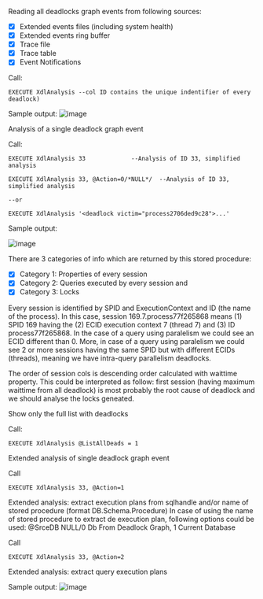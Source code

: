Reading all deadlocks graph events from following sources: 
- [x] Extended events files (including system health)
- [x] Extended events ring buffer
- [x] Trace file
- [x] Trace table
- [x] Event Notifications
	
Call: 

`EXECUTE XdlAnalysis --col ID contains the unique indentifier of every deadlock)`
		
Sample output:
![image](https://user-images.githubusercontent.com/62909052/147558845-92173972-e5be-47d4-8a78-b09a3348eb05.png)		

Analysis of a single deadlock graph event

Call:

`EXECUTE XdlAnalysis 33				--Analysis of ID 33, simplified analysis`

`EXECUTE XdlAnalysis 33, @Action=0/*NULL*/	--Analysis of ID 33, simplified analysis`

`--or`

`EXECUTE XdlAnalysis '<deadlock victim="process2706ded9c28">...'`
	
Sample output:

![image](https://user-images.githubusercontent.com/62909052/148302678-547296a5-0818-478e-967a-45cbb1ae94ea.png)

There are 3 categories of info which are returned by this stored procedure:   
- [x] Category 1: Properties of every session
- [x] Category 2: Queries executed by every session and                                  
- [x] Category 3: Locks    
      
Every session is identified by SPID and ExecutionContext and ID (the name of the process). In this case, session 169.7.process77f265868 means (1) SPID 169 having the (2) ECID execution context 7 (thread 7) and (3) ID process77f265868. In the case of a query using paralelism we could see an ECID different than 0. More, in case of a query using paralelism we could see 2 or more sessions having the same SPID but with different ECIDs (threads), meaning we have intra-query parallelism deadlocks.

The order of session cols is descending order calculated with waittime property. This could be interpreted as follow: first session (having maximum waittime from all deadlock) is most probably the root cause of deadlock and we should analyse the locks geneated.


Show only the full list with deadlocks

Call:
             
`EXECUTE XdlAnalysis @ListAllDeads = 1`       
        
Extended analysis of single deadlock graph event                  
   
Call
  
`EXECUTE XdlAnalysis 33, @Action=1`

Extended analysis: extract execution plans from sqlhandle and/or name of stored procedure (format DB.Schema.Procedure)
In case of using the name of stored procedure to extract de execution plan, following options could be used: @SrceDB NULL/0 Db From Deadlock Graph, 1 Current Database 
      
Call

`EXECUTE XdlAnalysis 33, @Action=2`

Extended analysis: extract query execution plans      
		
Sample output:
![image](https://user-images.githubusercontent.com/62909052/147571956-c929f37a-a090-4dd9-b258-600424deda9b.png)
